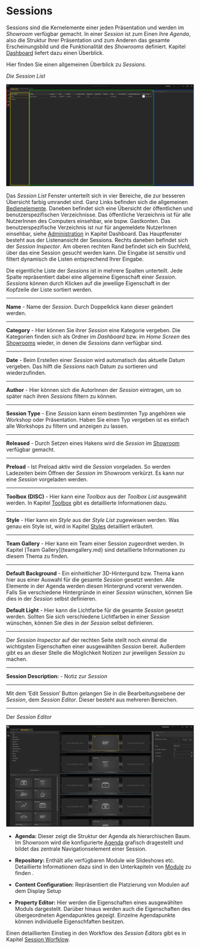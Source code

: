# Sessions 

Sessions sind die Kernelemente einer jeden Präsentation und werden im *Showroom* verfügbar gemacht. In einer *Session* ist zum Einen ihre *Agenda*, also die Struktur Ihrer Präsentation und zum Anderen das gesamte Erscheinungsbild und die Funktionalität des *Showrooms* definiert. Kapitel [Dashboard](004_dashboard.md) liefert dazu einen Überblick. 

Hier finden Sie einen allgemeinen Überblick zu *Sessions*.


*Die Session List* 

![SessionList](img/Manager/SessionListNew_Highlighted.PNG) 


Das *Session List* Fenster unterteilt sich in vier Bereiche, die zur besseren Übersicht farbig umrandet sind. Ganz Links befinden sich die allgemeinen [Bedienelemente](005_bedienelemente.md). Daneben befindet sich eine Übersicht der öffentlichen und benutzerspezifischen Verzeichnisse. Das öffentliche Verzeichnis ist für alle NutzerInnen des Computers einsehbar, wie bspw. Gastkonten. Das benutzerspezifische Verzeichnis ist nur für angemeldete NutzerInnen einsehbar, siehe [Administration](004_dashboard.md) in Kapitel Dashboard. 
Das Hauptfenster besteht aus der Listenansicht der Sessions. Rechts daneben befindet sich der *Session Inspector*.
Am oberen rechten Rand befindet sich ein Suchfeld, über das eine Session gesucht werden kann. Die Eingabe ist sensitiv und filtert dynamisch die Listen entsprechend Ihrer Eingabe. 

Die eigentliche Liste der *Sessions* ist in mehrere Spalten unterteilt. Jede Spalte repräsentiert dabei eine allgemeine Eigenschaft einer *Session*. *Sessions* können durch Klicken auf die jeweilige Eigenschaft in der Kopfzeile der Liste sortiert werden.  

***
**Name** - Name der *Session*. Durch Doppelklick kann dieser geändert werden.

***
**Category** - Hier können Sie ihrer *Session* eine Kategorie vergeben. Die Kategorien finden sich als Ordner im *Dashboard* bzw. im *Home Screen* des [Showrooms](030_homescreen.md) wieder, in denen die *Sessions* dann verfügbar sind.
***
**Date** - Beim Erstellen einer *Session* wird automatisch das aktuelle Datum vergeben. Das hilft die *Sessions* nach Datum zu sortieren und wiederzufinden.
***
**Author** - Hier können sich die AutorInnen der *Session* eintragen, um so später nach ihren *Sessions* filtern zu können.  
***
**Session Type** - Eine *Session* kann einem bestimmten Typ angehören wie Workshop oder Präsentation. Haben Sie einen Typ vergeben ist es einfach alle Workshops zu filtern und anzeigen zu lassen.

***
**Released** - Durch Setzen eines Hakens wird die *Session* im [Showroom](029_showroom.md) verfügbar gemacht.

***
**Preload** - Ist Preload aktiv wird die *Session* vorgeladen. So werden Ladezeiten beim Öffnen der *Session* im Showroom verkürzt. Es kann nur eine *Session* vorgeladen werden. 

***
**Toolbox (DISC)** - Hier kann eine *Toolbox* aus der *Toolbox List* ausgewählt werden. In Kapitel [Toolbox](007_toolbox.md) gibt es detaillierte Informationen dazu.
***

**Style** - Hier kann ein *Style* aus der *Style List* zugewiesen werden. Was genau ein Style ist, wird in Kapitel [Styles](009_styles.md) detailliert erläutert.
***
**Team Gallery** - Hier kann ein Team einer Session zugeordnet werden. In Kapitel [Team Gallery]{teamgallery.md} sind detaillierte Informationen zu diesem Thema zu finden.
***
**Default Background** - Ein einheitlicher 3D-Hintergund bzw. Thema kann hier aus einer Auswahl für die gesamte *Session* gesetzt werden. Alle Elemente in der Agenda werden diesen Hintergrund vorerst verwenden. Falls Sie verschiedene Hintergründe in einer *Session* wünschen, können Sie dies in der *Session* selbst definieren.  

**Default Light** - Hier kann die Lichtfarbe für die gesamte *Session* gesetzt werden. Sollten Sie sich verschiedene Lichtfarben in einer *Session* wünschen, können Sie dies in der *Session* selbst definieren.  
***
Der *Session Inspector* auf der rechten Seite stellt noch einmal die wichtigsten Eigenschaften einer ausgewählten *Session* bereit. Außerdem gibt es an dieser Stelle die Möglichkeit Notizen zur jeweiligen *Session* zu machen. 
***

**Session Description:** - Notiz zur *Session* 


***

Mit dem ‘Edit Session’ Button gelangen Sie in die Bearbeitungsebene der *Session*, dem *Session Editor*. Dieser besteht aus mehreren Bereichen.

***

Der *Session Editor*

![SessionEditor](img/Manager/SessionEditor.PNG)


* **Agenda:** Dieser zeigt die Struktur der Agenda als hierarchischen Baum. Im Showroom wird die konfigurierte [Agenda](031_agenda.md) grafisch dragestellt und bildet das zentrale Navigationselement einer Session. </p></li>  



* **Repository:** Enthält alle verfügbaren Module wie Slideshows etc. Detaillierte Informationen dazu sind in den Unterkapiteln von [Module](011_modulesoverview.md) zu finden .</p></li>



* **Content Configuration:** Repräsentiert die Platzierung von Modulen auf dem Display Setup


* **Property Editor:** Hier werden die Eigenschaften eines ausgewählten Moduls dargestellt. Darüber hinaus werden auch die Eigenschaften des übergeordneten Agendapunktes gezeigt. Einzelne Agendapunkte können individuelle Eigenschfaften besitzen. 



Einen detaillierten Einstieg in den Workflow des *Session Editors* gibt es in Kapitel [Session Worfklow](026_sessionworkflow.md). 
